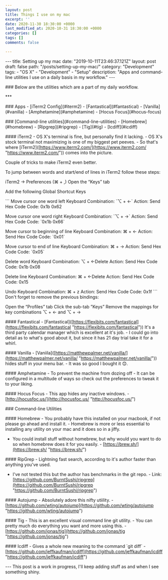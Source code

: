 ```yaml
---
layout: post
title: Things I use on my mac
excerpt: ''
date: 2020-11-30 18:30:00 +0000
last_modified_at: 2020-10-31 18:30:00 +0000
categories: []
tags: []
comments: false

---
```

\--- title: Setting up my mac date: "2019-10-11T23:46:37.121Z" layout: post draft: false path: "/posts/setting-up-my-mac/" category: "Development" tags:   - "OS X"   - "Development"   - "Setup" description: "Apps and command-line utilities I use on a daily basis in my workflow." --- 


\### Below are the utilities which are a part of my daily workflow.

\***

\### Apps
\- \[iTerm2 Config\](#iterm2)
\- \[Fantastical\](#fantastical)
\- \[Vanilla\](#vanilla)
\- \[Amphetamine\](#amphetamine)
\- \[Hocus Focus\](#hocus-focus)

\### \[Command-line utilities\](#command-line-utilities)
\- \[Homebrew\](#homebrew)
\- \[Ripgrep\](#ripgrep)
\- \[Tig\](#tig)
\- \[Icdiff\](#icdiff)


\#### <a name='iterm2'></a> iTerm2
\- OS X's terminal is fine, but personally find it lacking.
\- OS X's stock terminal not maximizing is one of my biggest pet peeves.
\- So that's where \[iTerm2\]([https://www.iterm2.com/](https://www.iterm2.com/ "https://www.iterm2.com/"))  comes into the picture.

Couple of tricks to make iTerm2 even better.

To jump between words and start/end of lines in iTerm2 follow these steps:

iTerm2 -> Preferences (⌘ + ,)
Open the “Keys” tab

Add the following Global Shortcut Keys

\`\`\`
Move cursor one word left
Keyboard Combination: \`⌥ + ←\`
Action: Send Hex Code
Code: 0x1b 0x62

Move cursor one word right
Keyboard Combination: \`⌥ + →\`
Action: Send Hex Code
Code: \`0x1b 0x66\`

Move cursor to beginning of line
Keyboard Combination: ⌘ + ←
Action: Send Hex Code
Code: \`0x01\`

Move cursor to end of line
Keyboard Combination: ⌘ + →
Action: Send Hex Code
Code: \`0x05\`

Delete word
Keyboard Combination: ⌥ + ←Delete
Action: Send Hex Code
Code: 0x1b 0x08

Delete line
Keyboard Combination: ⌘ + ←Delete
Action: Send Hex Code
Code: 0x15

Undo
Keyboard Combination: ⌘ + z
Action: Send Hex Code
Code: 0x1f
\`\`\`
Don't forget to remove the previous bindings:

Open the “Profiles” tab
Click the sub-tab ”Keys”
Remove the mappings for key combinations ⌥ + ← and ⌥ + →

\#### <a name=fantastical></a> Fantastical
\- \[Fantastical\]([https://flexibits.com/fantastical](https://flexibits.com/fantastical "https://flexibits.com/fantastical")) It's a third party calendar manager which is excellent at it's job.
\- I could go into detail as to what's good about it, but since it has 21 day trial take it for a whirl.


\#### <a name=vanilla></a> Vanilla
\- \[Vaniila\]([https://matthewpalmer.net/vanilla/](https://matthewpalmer.net/vanilla/ "https://matthewpalmer.net/vanilla/")) hides stuff in your menu bar.
\- It was so good I bought it 😊.

\#### <a name='amphetamine'/></a> Amphetamine
\- To prevent the machine from dozing off
\- It can be configured in a multitude of ways so check out the preferences to tweak it to your liking.

\#### <a name='hocus-focus'></a>Hocus Focus
\- This app hides any inactive windows.
\- [http://hocusfoc.us/](http://hocusfoc.us/ "http://hocusfoc.us/")


\### <a name='command-line-utilities'></a> Command-line Utilities

\#### <a name='homebrew'></a> Homebrew
\- You probably have this installed on your macbook, if not please go ahead and install it.
\- Homebrew is more or less essential to installing any utility on your mac and it does so in a jiffy.
  - You could install stuff without homebrew, but why would you want to do so when homebrew does it for you easily.
\- [https://brew.sh/](https://brew.sh/ "https://brew.sh/")

\#### <a name='ripgrep'></a> RipGrep
\- Lightning fast search, according to it's author faster than anything you've used.
  - I've not tested this but the author has benchmarks in the git repo.
\- Link: [https://github.com/BurntSushi/ripgrep](https://github.com/BurntSushi/ripgrep "https://github.com/BurntSushi/ripgrep")

\#### <a name='autojump'></a> Autojump
\- Absolutely adore this nifty utiility.
\- [https://github.com/wting/autojump](https://github.com/wting/autojump "https://github.com/wting/autojump")


\#### <a name='tig'></a> Tig
\- This is an excellent visual command line git utility.
\- You can pretty much do everything you want and more using this.
\- [https://github.com/jonas/tig](https://github.com/jonas/tig "https://github.com/jonas/tig")

\#### <a name='icdiff'></a> Icdiff
\- Gives a whole new meaning to the command \`git diff\`
\- [https://github.com/jeffkaufman/icdiff](https://github.com/jeffkaufman/icdiff "https://github.com/jeffkaufman/icdiff")



\---
This post is a work in progress, I'll keep adding stuff as and when I see something shiny.